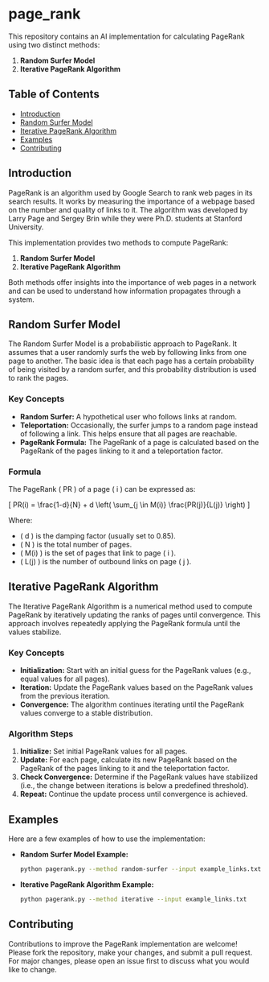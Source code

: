 # page_rank

This repository contains an AI implementation for calculating PageRank using two distinct methods:

1. **Random Surfer Model**
2. **Iterative PageRank Algorithm**

## Table of Contents

- [Introduction](#introduction)
- [Random Surfer Model](#random-surfer-model)
- [Iterative PageRank Algorithm](#iterative-pagerank-algorithm)
- [Examples](#examples)
- [Contributing](#contributing)


## Introduction

PageRank is an algorithm used by Google Search to rank web pages in its search results. It works by measuring the importance of a webpage based on the number and quality of links to it. The algorithm was developed by Larry Page and Sergey Brin while they were Ph.D. students at Stanford University.

This implementation provides two methods to compute PageRank:

1. **Random Surfer Model**
2. **Iterative PageRank Algorithm**

Both methods offer insights into the importance of web pages in a network and can be used to understand how information propagates through a system.

## Random Surfer Model

The Random Surfer Model is a probabilistic approach to PageRank. It assumes that a user randomly surfs the web by following links from one page to another. The basic idea is that each page has a certain probability of being visited by a random surfer, and this probability distribution is used to rank the pages.

### Key Concepts

- **Random Surfer:** A hypothetical user who follows links at random.
- **Teleportation:** Occasionally, the surfer jumps to a random page instead of following a link. This helps ensure that all pages are reachable.
- **PageRank Formula:** The PageRank of a page is calculated based on the PageRank of the pages linking to it and a teleportation factor.

### Formula

The PageRank \( PR \) of a page \( i \) can be expressed as:

\[ PR(i) = \frac{1-d}{N} + d \left( \sum_{j \in M(i)} \frac{PR(j)}{L(j)} \right) \]

Where:
- \( d \) is the damping factor (usually set to 0.85).
- \( N \) is the total number of pages.
- \( M(i) \) is the set of pages that link to page \( i \).
- \( L(j) \) is the number of outbound links on page \( j \).

## Iterative PageRank Algorithm

The Iterative PageRank Algorithm is a numerical method used to compute PageRank by iteratively updating the ranks of pages until convergence. This approach involves repeatedly applying the PageRank formula until the values stabilize.

### Key Concepts

- **Initialization:** Start with an initial guess for the PageRank values (e.g., equal values for all pages).
- **Iteration:** Update the PageRank values based on the PageRank values from the previous iteration.
- **Convergence:** The algorithm continues iterating until the PageRank values converge to a stable distribution.

### Algorithm Steps

1. **Initialize:** Set initial PageRank values for all pages.
2. **Update:** For each page, calculate its new PageRank based on the PageRank of the pages linking to it and the teleportation factor.
3. **Check Convergence:** Determine if the PageRank values have stabilized (i.e., the change between iterations is below a predefined threshold).
4. **Repeat:** Continue the update process until convergence is achieved.



## Examples

Here are a few examples of how to use the implementation:

- **Random Surfer Model Example:**

   ```bash
   python pagerank.py --method random-surfer --input example_links.txt
   ```

- **Iterative PageRank Algorithm Example:**

   ```bash
   python pagerank.py --method iterative --input example_links.txt
   ```

## Contributing

Contributions to improve the PageRank implementation are welcome! Please fork the repository, make your changes, and submit a pull request. For major changes, please open an issue first to discuss what you would like to change.

